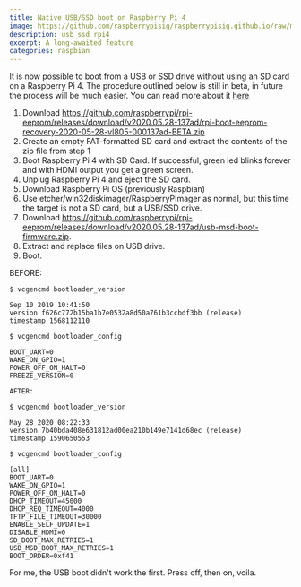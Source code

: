 ```yaml
---
title: Native USB/SSD boot on Raspberry Pi 4
image: https://github.com/raspberrypisig/raspberrypisig.github.io/raw/master/assets/images/rpieeprom.jpg
description: usb ssd rpi4
excerpt: A long-awaited feature
categories: raspbian
---
```


It is now possible to boot from a USB or SSD drive without using an SD card on a Raspberry Pi 4. The procedure outlined
below is still in beta, in future the process will be much easier. You can read more about it [here](https://github.com/raspberrypi/rpi-eeprom/releases)


1. Download https://github.com/raspberrypi/rpi-eeprom/releases/download/v2020.05.28-137ad/rpi-boot-eeprom-recovery-2020-05-28-vl805-000137ad-BETA.zip
2. Create an empty FAT-formatted SD card and extract the contents of the zip file from step 1
3. Boot Raspberry Pi 4 with SD Card. If successful, green led blinks forever and with HDMI output you get a green screen. 
4. Unplug Raspberry Pi 4 and eject the SD card.
5. Download Raspberry Pi OS (previously Raspbian) 
5. Use etcher/win32diskimager/RaspberryPImager as normal, but this time the target is not a SD card, but a USB/SSD drive.
6. Download https://github.com/raspberrypi/rpi-eeprom/releases/download/v2020.05.28-137ad/usb-msd-boot-firmware.zip.
7. Extract and replace files on USB drive.
8. Boot.

BEFORE:

```text
$ vcgencmd bootloader_version 

Sep 10 2019 10:41:50
version f626c772b15ba1b7e0532a8d50a761b3ccbdf3bb (release)
timestamp 1568112110

$ vcgencmd bootloader_config

BOOT_UART=0
WAKE_ON_GPIO=1
POWER_OFF_ON_HALT=0
FREEZE_VERSION=0

AFTER:

$ vcgencmd bootloader_version

May 28 2020 08:22:33
version 7b40bda408e631812ad00ea210b149e7141d68ec (release)
timestamp 1590650553

$ vcgencmd bootloader_config

[all]
BOOT_UART=0
WAKE_ON_GPIO=1
POWER_OFF_ON_HALT=0
DHCP_TIMEOUT=45000
DHCP_REQ_TIMEOUT=4000
TFTP_FILE_TIMEOUT=30000
ENABLE_SELF_UPDATE=1
DISABLE_HDMI=0
SD_BOOT_MAX_RETRIES=1
USB_MSD_BOOT_MAX_RETRIES=1
BOOT_ORDER=0xf41
```

For me, the USB boot didn't work the first. Press off, then on, voila.

